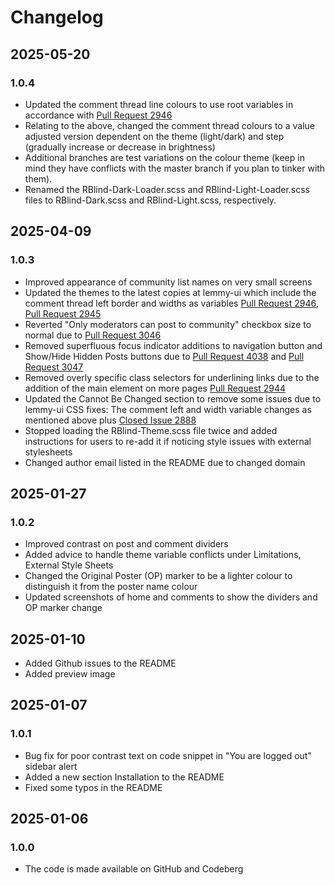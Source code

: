 # Changelog

## 2025-05-20

### 1.0.4

- Updated the comment thread line colours to use root variables in accordance with [Pull Request 2946](https://github.com/LemmyNet/lemmy-ui/pull/2946)
- Relating to the above, changed the comment thread colours to a value adjusted version dependent on the theme (light/dark) and step (gradually increase or decrease in brightness)
- Additional branches are test variations on the colour theme (keep in mind they have conflicts with the master branch if you plan to tinker with them).
- Renamed the RBlind-Dark-Loader.scss and RBlind-Light-Loader.scss files to RBlind-Dark.scss and RBlind-Light.scss, respectively.

## 2025-04-09

### 1.0.3

- Improved appearance of community list names on very small screens
- Updated the themes to the latest copies at lemmy-ui which include the comment thread left border and widths as variables [Pull Request 2946](https://github.com/LemmyNet/lemmy-ui/pull/2946), [Pull Request 2945](https://github.com/LemmyNet/lemmy-ui/pull/2945)
- Reverted "Only moderators can post to community" checkbox size to normal due to [Pull Request 3046](https://github.com/LemmyNet/lemmy-ui/pull/3046)
- Removed superfluous focus indicator additions to navigation button and Show/Hide Hidden Posts buttons due to [Pull Request 4038](https://github.com/LemmyNet/lemmy-ui/pull/3048) and [Pull Request 3047](https://github.com/LemmyNet/lemmy-ui/pull/3047)
- Removed overly specific class selectors for underlining links due to the addition of the main element on more pages [Pull Request 2944](https://githu.cbom/LemmyNet/lemmy-ui/pull/2944)
- Updated the Cannot Be Changed section to remove some issues due to lemmy-ui CSS fixes: The comment left and width variable changes as mentioned above plus [Closed Issue 2888](https://github.com/LemmyNet/lemmy-ui/issues/2888)
- Stopped loading the RBlind-Theme.scss file twice and added instructions for users to re-add it if noticing style issues with external stylesheets
- Changed author email listed in the README due to changed domain

## 2025-01-27

### 1.0.2

- Improved contrast on post and comment dividers
- Added advice to handle theme variable conflicts under Limitations, External Style Sheets
- Changed the Original Poster (OP) marker to be a lighter colour to distinguish it from the poster name colour
- Updated screenshots of home and comments to show the dividers and OP marker change

## 2025-01-10

- Added Github issues to the README
- Added preview image

## 2025-01-07

### 1.0.1

- Bug fix for poor contrast text on code snippet in "You are logged out" sidebar alert
- Added a new section Installation to the README
- Fixed some typos in the README

## 2025-01-06

### 1.0.0

- The code is made available on GitHub and Codeberg
